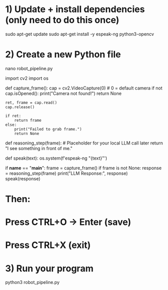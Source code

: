 # 1) Update + install dependencies (only need to do this once)
sudo apt-get update
sudo apt-get install -y espeak-ng python3-opencv

# 2) Create a new Python file
nano robot_pipeline.py


import cv2
import os

def capture_frame():
    cap = cv2.VideoCapture(0)  # 0 = default camera
    if not cap.isOpened():
        print("Camera not found!")
        return None

    ret, frame = cap.read()
    cap.release()

    if ret:
        return frame
    else:
        print("Failed to grab frame.")
        return None
        
def reasoning_step(frame):
    # Placeholder for your local LLM call later
    return "I see something in front of me."

def speak(text):
    os.system(f'espeak-ng "{text}"')

if __name__ == "__main__":
    frame = capture_frame()
    if frame is not None:
        response = reasoning_step(frame)
        print("LLM Response:", response)
        speak(response)


# Then:
# Press CTRL+O → Enter (save)
# Press CTRL+X (exit)


# 3) Run your program
python3 robot_pipeline.py


